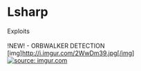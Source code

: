 # Lsharp
Exploits<br>
<br>!NEW! - ORBWALKER DETECTION <br>
[img]http://i.imgur.com/2WwDm39.jpg[/img] <br>
<a href="http://imgur.com/2WwDm39"><img src="http://i.imgur.com/2WwDm39.jpg" title="source: imgur.com" /></a>
